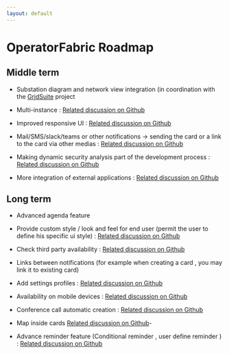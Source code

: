 ```yaml
---
layout: default
---
```


# OperatorFabric Roadmap  


## Middle term

-  Substation diagram and network view integration (in coordination with the [GridSuite](https://github.com/gridsuite) project 
  
-  Multi-instance : [Related discussion on Github](https://github.com/opfab/operatorfabric-core/discussions/3099)

-  Improved responsive UI :  [Related discussion on Github](https://github.com/opfab/operatorfabric-core/discussions/3220)

-   Mail/SMS/slack/teams or other notifications ->  sending the card or a link to the card via other medias : [Related discussion on Github](https://github.com/opfab/operatorfabric-core/discussions/3097)

-  Making dynamic security analysis part of the development process : [Related discussion on Github](https://github.com/opfab/operatorfabric-core/discussions/3102)
  
-  More integration of external applications : [Related discussion on Github](https://github.com/opfab/operatorfabric-core/discussions/3223) 

## Long term

-  Advanced agenda feature 
  
- Provide custom style / look and feel for end user (permit the user to define his specific ui style) : [Related discussion on Github](https://github.com/opfab/operatorfabric-core/discussions/3027)
  
-  Check third party availability :  [Related discussion on Github](https://github.com/opfab/operatorfabric-core/discussions/2380)

-  Links between notifications (for example when  creating a card , you may link it to existing card) 
  
-  Add settings profiles : [Related discussion on Github](https://github.com/opfab/operatorfabric-core/discussions/1927)
  
-  Availability on mobile devices :  [Related discussion on Github](https://github.com/opfab/operatorfabric-core/discussions/3098)
  
-  Conference call automatic creation : [Related discussion on Github](https://github.com/opfab/operatorfabric-core/discussions/3096) 
  
-  Map inside cards [Related discussion on Github](https://github.com/opfab/operatorfabric-core/discussions/3224)-  

-  Advance reminder feature (Conditional reminder , user define reminder ) : [Related discussion on Github](https://github.com/opfab/operatorfabric-core/discussions/3044)
